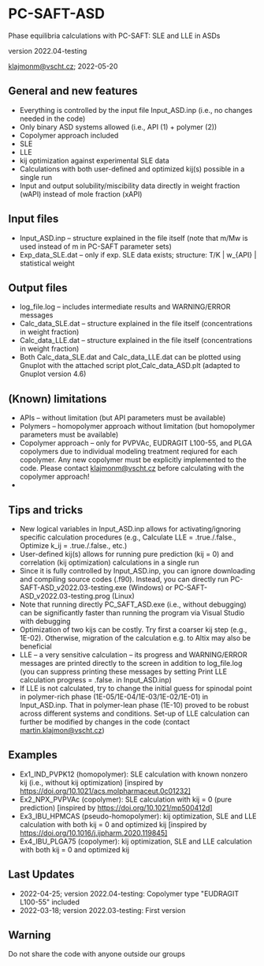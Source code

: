 # PC-SAFT-ASD
Phase equilibria calculations with PC-SAFT: SLE and LLE in ASDs

version 2022.04-testing

klajmonm@vscht.cz; 2022-05-20


## General and new features
- Everything is controlled by the input file Input_ASD.inp (i.e., no changes needed in the code)
- Only binary ASD systems allowed (i.e., API (1) + polymer (2))
-	Copolymer approach included
-	SLE
-	LLE 
- kij optimization against experimental SLE data
-	Calculations with both user-defined and optimized kij(s) possible in a single run
-	Input and output solubility/miscibility data directly in weight fraction (wAPI) instead of mole fraction (xAPI)

## Input files
-	Input_ASD.inp – structure explained in the file itself (note that m/Mw is used instead of m in PC-SAFT parameter sets)
-	Exp_data_SLE.dat – only if exp. SLE data exists; structure:   T/K | w_{API} | statistical weight

## Output files
-	log_file.log – includes intermediate results and WARNING/ERROR messages
-	Calc_data_SLE.dat – structure explained in the file itself (concentrations in weight fraction)
-	Calc_data_LLE.dat – structure explained in the file itself (concentrations in weight fraction)
-	Both Calc_data_SLE.dat and Calc_data_LLE.dat can be plotted using Gnuplot with the attached script plot_Calc_data_ASD.plt (adapted to Gnuplot version 4.6)

## (Known) limitations
-	APIs – without limitation (but API parameters must be available)
-	Polymers – homopolymer approach without limitation (but homopolymer parameters must be available)
-	Copolymer approach – only for PVPVAc, EUDRAGIT L100-55, and PLGA copolymers due to individual modeling treatment reqiured for each copolymer. Any new copolymer must be explicitly implemented to the code. Please contact klajmonm@vscht.cz before calculating with the copolymer approach!
-	

## Tips and tricks
- New logical variables in Input_ASD.inp allows for activating/ignoring specific calculation procedures (e.g., Calculate LLE = .true./.false., Optimize k_ij = .true./.false., etc.) 
-	User-defined kij(s) allows for running pure prediction (kij = 0) and correlation (kij optimization) calculations in a single run
-	Since it is fully controlled by Input_ASD.inp, you can ignore downloading and compiling source codes (.f90). Instead, you can directly run PC-SAFT-ASD_v2022.03-testing.exe (Windows) or PC-SAFT-ASD_v2022.03-testing.prog (Linux) 
-	Note that running directly PC_SAFT_ASD.exe (i.e., without debugging) can be significantly faster than running the program via Visual Studio with debugging
-	Optimization of two kijs can be costly. Try first a coarser kij step (e.g., 1E-02). Otherwise, migration of the calculation e.g. to Altix may also be beneficial
-	LLE – a very sensitive calculation – its progress and WARNING/ERROR messages are printed directly to the screen in addition to log_file.log (you can suppress printing these messages by setting Print LLE calculation progress = .false. in Input_ASD.inp)	
-	If LLE is not calculated, try to change the initial guess for spinodal point in polymer-rich phase (1E-05/1E-04/1E-03/1E-02/1E-01) in Input_ASD.inp. That in polymer-lean phase (1E-10) proved to be robust across different systems and conditions. Set-up of LLE calculation can further be modified by changes in the code (contact martin.klajmon@vscht.cz)

## Examples
- Ex1_IND_PVPK12 (homopolymer): SLE calculation with known nonzero kij (i.e., without kij optimization) [inspired by https://doi.org/10.1021/acs.molpharmaceut.0c01232]
- Ex2_NPX_PVPVAc (copolymer): SLE calculation with kij = 0 (pure prediction) [inspired by https://doi.org/10.1021/mp500412d]
- Ex3_IBU_HPMCAS (pseudo-homopolymer): kij optimization, SLE and LLE calculation with both kij = 0 and optimized kij [inspired by https://doi.org/10.1016/j.ijpharm.2020.119845]
- Ex4_IBU_PLGA75 (copolymer): kij optimization, SLE and LLE calculation with both kij = 0 and optimized kij 

## Last Updates
- 2022-04-25; version 2022.04-testing: Copolymer type "EUDRAGIT L100-55" included
- 2022-03-18; version 2022.03-testing: First version

## Warning
Do not share the code with anyone outside our groups
